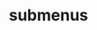 ---
layout: page
title: submenus
nav: true
nav_order: 6
dropdown: true
children: 
    - title: publications
      permalink: /publications/
    - title: divider
    - title: projects
      permalink: /projects/
created: 2022-12-31T20:54:53-06:00
updated: 2022-12-31T20:54:53-06:00
---
